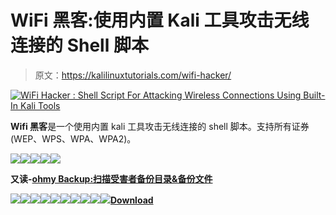 # WiFi 黑客:使用内置 Kali 工具攻击无线连接的 Shell 脚本

> 原文：<https://kalilinuxtutorials.com/wifi-hacker/>

[![WiFi Hacker : Shell Script For Attacking Wireless Connections Using Built-In Kali Tools](img//ced1fe6ca19aec9831aaa7e235567b6f.png "WiFi Hacker : Shell Script For Attacking Wireless Connections Using Built-In Kali Tools")](https://1.bp.blogspot.com/-PVO8gYD9n4s/XlgrwGSHw1I/AAAAAAAAFJ8/k39t5Vi0b2kYgnz2z4yXFR1Q9L0idDajACLcBGAsYHQ/s1600/WiFi%2BHacker.png)

**Wifi 黑客**是一个使用内置 kali 工具攻击无线连接的 shell 脚本。支持所有证券(WEP、WPS、WPA、WPA2)。

![](img//6ee47338d300738914b6592dfb643036.png)![](img//9bbd7c625c41ee81cf43e20ae3cd817b.png)![](img//2749eab1559376c9266736de2f5ac32c.png)![](img//8b99f25a69518f93974599e198fc242b.png)![](img//e22b410e5d7291f5b1fe1c6a8c3e2d02.png)

**又读-[ohmy Backup:扫描受害者备份目录&备份文件](https://kalilinuxtutorials.com/ohmybackup/)**

![](img//45d1e24a762d3bb00993d61258201623.png)![](img//7957e387bb7bbe34d4e2d825df345e64.png)![](img//839ec84b40a141bf1953a129ae2d201b.png)![](img//0111d5b8ae5855af035c7ad8a0630015.png)![](img//43eec9948711c23d1b87b9d1ebbfef3f.png)![](img//e5213d369a6646ed035a14715ce32192.png)![](img//bf1195ea1c85f57a18c792f8954bf293.png)![](img//f59a4405dc828abe4003fed137c602ad.png)![](img//428d7b000ea38251f0cd04035575ffb7.png)![](img//766beeaa5307498b42fdaaa334691f82.png)[**Download**](https://github.com/esc0rtd3w/wifi-hacker)